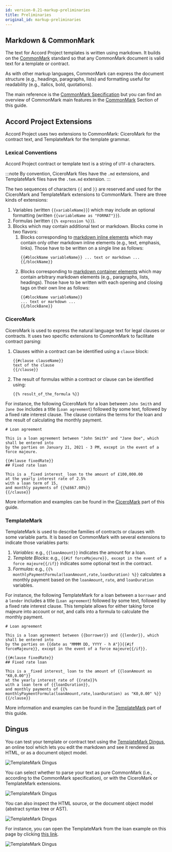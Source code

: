 ```yaml
---
id: version-0.21-markup-preliminaries
title: Preliminaries
original_id: markup-preliminaries
---
```


## Markdown & CommonMark

The text for Accord Project templates is written using markdown. It builds on the [CommonMark](https://commonmark.org) standard so that any CommonMark document is valid text for a template or contract.

As with other markup languages, CommonMark can express the document structure (e.g., headings, paragraphs, lists) and formatting useful for readability (e.g., italics, bold, quotations).

The main reference is the [CommonMark Specification](https://spec.commonmark.org/0.29/) but you can find an overview of CommonMark main features in the [CommonMark](markup-commonmark) Section of this guide.

## Accord Project Extensions

Accord Project uses two extensions to CommonMark: CiceroMark for the contract text, and TemplateMark for the template grammar.
 
### Lexical Conventions

Accord Project contract or template text is a string of `UTF-8` characters.

:::note
By convention, CiceroMark files have the `.md` extensions, and TemplateMark files have the `.tem.md` extension.
:::

The two sequences of characters `{{` and `}}` are reserved and used for the CiceroMark and TemplateMark extensions to CommonMark. There are three kinds of extensions:
1. Variables (written `{{variableName}}`) which may include an optional formatting (written `{{variableName as "FORMAT"}}`).
2. Formulas (written `{{% expression %}}`).
3. Blocks which may contain additional text or markdown. Blocks come in two flavors:
   1. Blocks corresponding to [markdown inline elements](https://spec.commonmark.org/0.29/#inlines) which may contain only other markdown inline elements (e.g., text, emphasis, links). Those have to be written on a single line as follows:
      ```
      {{#blockName variableName}} ... text or markdown ... {{/blockName}}
      ```
   2. Blocks corresponding to [markdown container elements](https://spec.commonmark.org/0.29/#container-blocks) which may contain arbitrary markdown elements (e.g., paragraphs, lists, headings). Those have to be written with each opening and closing tags on their own line as follows:
      ```
      {{#blockName variableName}}
      ... text or markdown ... 
      {{/blockBane}}
      ```

### CiceroMark

CiceroMark is used to express the natural language text for legal clauses or contracts. It uses two specific extensions to CommonMark to facilitate contract parsing:
1. Clauses within a contract can be identified using a `clause` block:
   ```
   {{#clause clauseName}}
   text of the clause
   {{/clause}}
   ```
2. The result of formulas within a contract or clause can be identified using:
   ```
   {{% result_of_the_formula %}}
   ```

For instance, the following CiceroMark for a loan between `John Smith` and `Jane Doe` includes a title (`Loan agreement`) followed by some text, followed by a fixed rate interest clause. The clause contains the terms for the loan and the result of calculating the monthly payment.
```tem
# Loan agreement

This is a loan agreement between "John Smith" and "Jane Doe", which shall be entered into
by the parties on January 21, 2021 - 3 PM, except in the event of a force majeure.

{{#clause fixedRate}}
## Fixed rate loan

This is a _fixed interest_ loan to the amount of £100,000.00
at the yearly interest rate of 2.5%
with a loan term of 15,
and monthly payments of {{%£667.00%}}
{{/clause}}
```

More information and examples can be found in the [CiceroMark](markup-ciceromark) part of this guide.

### TemplateMark

TemplateMark is used to describe families of contracts or clauses with some variable parts. It is based on CommonMark with several extensions to indicate those variables parts:
1. _Variables_: e.g., `{{loanAmount}}` indicates the amount for a loan.
2. _Template Blocks_: e.g., `{{#if forceMajeure}}, except in the event of a force majeure{{/if}}` indicates some optional text in the contract.
3. _Formulas_: e.g., `{{% monthlyPaymentFormula(loanAmount,rate,loanDuration) %}}` calculates a monthly payment based on the `loanAmount`, `rate`, and `loanDuration` variables.

For instance, the following TemplateMark for a loan between a `borrower` and a `lender` includes a title (`Loan agreement`) followed by some text, followed by a fixed rate interest clause. This template allows for either taking force majeure into account or not, and calls into a formula to calculate the monthly payment.
```tem
# Loan agreement

This is a loan agreement between {{borrower}} and {{lender}}, which shall be entered into
by the parties on {{date as "MMMM DD, YYYY - h A"}}{{#if forceMajeure}}, except in the event of a force majeure{{/if}}.

{{#clause fixedRate}}
## Fixed rate loan

This is a _fixed interest_ loan to the amount of {{loanAmount as "K0,0.00"}}
at the yearly interest rate of {{rate}}%
with a loan term of {{loanDuration}},
and monthly payments of {{% monthlyPaymentFormula(loanAmount,rate,loanDuration) as "K0,0.00" %}}
{{/clause}}
```

More information and examples can be found in the [TemplateMark](markup-templatemark) part of this guide.

## Dingus

You can test your template or contract text using the [TemplateMark Dingus](https://templatemark-dingus.netlify.app), an online tool which lets you edit the markdown and see it rendered as HTML, or as a document object model.

![TemplateMark Dingus](assets/dingus1.png)

You can select whether to parse your text as pure CommonMark (i.e., according to the CommonMark specification), or with the CiceroMark or TemplateMark extensions.

![TemplateMark Dingus](assets/dingus2.png)

You can also inspect the HTML source, or the document object model (abstract syntax tree or AST).

![TemplateMark Dingus](assets/dingus3.png)

For instance, you can open the TemplateMark from the loan example on this page by clicking [this link](https://templatemark-dingus.netlify.app/#md3=%7B%22source%22%3A%22%23%20Loan%20agreement%5Cn%5CnThis%20is%20a%20loan%20agreement%20between%20%7B%7Bborrower%7D%7D%20and%20%7B%7Blender%7D%7D%2C%20which%20shall%20be%20entered%20into%5Cnby%20the%20parties%20on%20%7B%7Bdate%20as%20%5C%22MMMMM%20DD%2C%20YYYY%20-%20hhA%5C%22%7D%7D%7B%7B%23if%20forceMajeure%7D%7D%2C%20except%20in%20the%20event%20of%20a%20force%20majeure%7B%7B%2Fif%7D%7D.%5Cn%5Cn%7B%7B%23clause%20fixedRate%7D%7D%5Cn%23%23%20Fixed%20rate%20loan%5Cn%5CnThis%20is%20a%20_fixed%20interest_%20loan%20to%20the%20amount%20of%20%7B%7BloanAmount%20as%20%5C%22K0%2C0.00%5C%22%7D%7D%5Cnat%20the%20yearly%20interest%20rate%20of%20%7B%7Brate%7D%7D%25%5Cnwith%20a%20loan%20term%20of%20%7B%7BloanDuration%7D%7D%2C%5Cnand%20monthly%20payments%20of%20%7B%7B%25%20monthlyPaymentFormula%28loanAmount%2Crate%2CloanDuration%29%20as%20%5C%22K0%2C0.00%5C%22%20%25%7D%7D%5Cn%7B%7B%2Fclause%7D%7D%5Cn%22%2C%22defaults%22%3A%7B%22templateMark%22%3Atrue%2C%22ciceroMark%22%3Afalse%2C%22html%22%3Atrue%2C%22_highlight%22%3Atrue%2C%22_strict%22%3Afalse%2C%22_view%22%3A%22html%22%7D%7D).

![TemplateMark Dingus](assets/dingus4.png)

